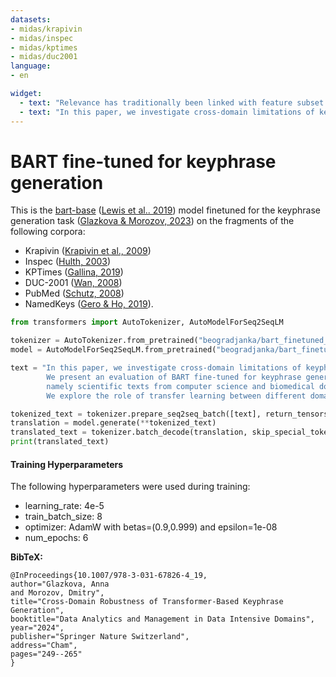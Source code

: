 ```yaml
---
datasets:
- midas/krapivin
- midas/inspec
- midas/kptimes
- midas/duc2001
language:
- en

widget:
  - text: "Relevance has traditionally been linked with feature subset selection, but formalization of this link has not been attempted. In this paper, we propose two axioms for feature subset selection sufficiency axiom and necessity axiombased on which this link is formalized: The expected feature subset is the one which maximizes relevance. Finding the expected feature subset turns out to be NP-hard. We then devise a heuristic algorithm to find the expected subset which has a polynomial time complexity. The experimental results show that the algorithm finds good enough subset of features which, when presented to C4.5, results in better prediction accuracy."
  - text: "In this paper, we investigate cross-domain limitations of keyphrase generation using the models for abstractive text summarization. We present an evaluation of BART fine-tuned for keyphrase generation across three types of texts, namely scientific texts from computer science and biomedical domains and news texts. We explore the role of transfer learning between different domains to improve the model performance on small text corpora."
---
```


# BART fine-tuned for keyphrase generation

<!-- Provide a quick summary of what the model is/does. -->

This is the <a href="https://huggingface.co/facebook/bart-base">bart-base</a> (<a href = "https://arxiv.org/abs/1910.13461">Lewis et al.. 2019</a>) model finetuned for the keyphrase generation task (<a href="https://arxiv.org/pdf/2312.10700.pdf">Glazkova & Morozov, 2023</a>) on the fragments of the following corpora: 

* Krapivin (<a href = "http://eprints.biblio.unitn.it/1671/1/disi09055%2Dkrapivin%2Dautayeu%2Dmarchese.pdf">Krapivin et al., 2009</a>)
* Inspec (<a href = "https://aclanthology.org/W03-1028.pdf">Hulth, 2003</a>)
* KPTimes (<a href = "https://aclanthology.org/W19-8617.pdf">Gallina, 2019</a>)
* DUC-2001 (<a href = "https://cdn.aaai.org/AAAI/2008/AAAI08-136.pdf">Wan, 2008</a>)
* PubMed (<a href = "https://citeseerx.ist.psu.edu/document?repid=rep1&type=pdf&doi=08b75d31a90f206b36e806a7ec372f6f0d12457e">Schutz, 2008</a>)
* NamedKeys (<a href = "https://joyceho.github.io/assets/pdf/paper/gero-bcb19.pdf">Gero & Ho, 2019</a>).

```python
from transformers import AutoTokenizer, AutoModelForSeq2SeqLM

tokenizer = AutoTokenizer.from_pretrained("beogradjanka/bart_finetuned_keyphrase_extraction")
model = AutoModelForSeq2SeqLM.from_pretrained("beogradjanka/bart_finetuned_keyphrase_extraction")

text = "In this paper, we investigate cross-domain limitations of keyphrase generation using the models for abstractive text summarization.\
        We present an evaluation of BART fine-tuned for keyphrase generation across three types of texts, \
        namely scientific texts from computer science and biomedical domains and news texts. \
        We explore the role of transfer learning between different domains to improve the model performance on small text corpora."

tokenized_text = tokenizer.prepare_seq2seq_batch([text], return_tensors='pt')
translation = model.generate(**tokenized_text)
translated_text = tokenizer.batch_decode(translation, skip_special_tokens=True)[0]
print(translated_text)
```

#### Training Hyperparameters

The following hyperparameters were used during training:

* learning_rate: 4e-5
* train_batch_size: 8
* optimizer: AdamW with betas=(0.9,0.999) and epsilon=1e-08
* num_epochs: 6

**BibTeX:**

```
@InProceedings{10.1007/978-3-031-67826-4_19,
author="Glazkova, Anna
and Morozov, Dmitry",
title="Cross-Domain Robustness of Transformer-Based Keyphrase Generation",
booktitle="Data Analytics and Management in Data Intensive Domains",
year="2024",
publisher="Springer Nature Switzerland",
address="Cham",
pages="249--265"
}
```

